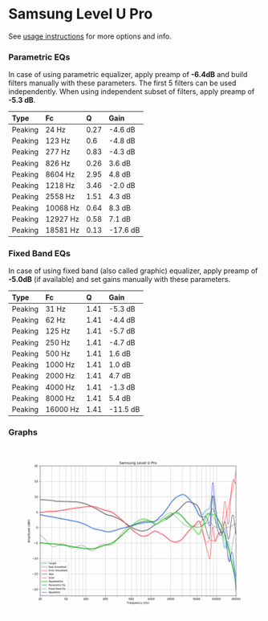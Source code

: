 # Samsung Level U Pro
See [usage instructions](https://github.com/jaakkopasanen/AutoEq#usage) for more options and info.

### Parametric EQs
In case of using parametric equalizer, apply preamp of **-6.4dB** and build filters manually
with these parameters. The first 5 filters can be used independently.
When using independent subset of filters, apply preamp of **-5.3 dB**.

| Type    | Fc       |    Q | Gain     |
|:--------|:---------|:-----|:---------|
| Peaking | 24 Hz    | 0.27 | -4.6 dB  |
| Peaking | 123 Hz   | 0.6  | -4.8 dB  |
| Peaking | 277 Hz   | 0.83 | -4.3 dB  |
| Peaking | 826 Hz   | 0.26 | 3.6 dB   |
| Peaking | 8604 Hz  | 2.95 | 4.8 dB   |
| Peaking | 1218 Hz  | 3.46 | -2.0 dB  |
| Peaking | 2558 Hz  | 1.51 | 4.3 dB   |
| Peaking | 10068 Hz | 0.64 | 8.3 dB   |
| Peaking | 12927 Hz | 0.58 | 7.1 dB   |
| Peaking | 18581 Hz | 0.13 | -17.6 dB |

### Fixed Band EQs
In case of using fixed band (also called graphic) equalizer, apply preamp of **-5.0dB**
(if available) and set gains manually with these parameters.

| Type    | Fc       |    Q | Gain     |
|:--------|:---------|:-----|:---------|
| Peaking | 31 Hz    | 1.41 | -5.3 dB  |
| Peaking | 62 Hz    | 1.41 | -4.4 dB  |
| Peaking | 125 Hz   | 1.41 | -5.7 dB  |
| Peaking | 250 Hz   | 1.41 | -4.7 dB  |
| Peaking | 500 Hz   | 1.41 | 1.6 dB   |
| Peaking | 1000 Hz  | 1.41 | 1.0 dB   |
| Peaking | 2000 Hz  | 1.41 | 4.7 dB   |
| Peaking | 4000 Hz  | 1.41 | -1.3 dB  |
| Peaking | 8000 Hz  | 1.41 | 5.4 dB   |
| Peaking | 16000 Hz | 1.41 | -11.5 dB |

### Graphs
![](./Samsung%20Level%20U%20Pro.png)
